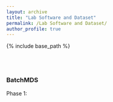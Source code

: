 ```yaml
---
layout: archive
title: "Lab Software and Dataset"
permalink: /Lab Software and Dataset/
author_profile: true
---
```


{% include base_path %}

<br/>
<br/>


### BatchMDS
Phase 1: 
